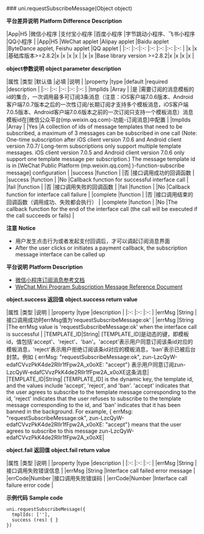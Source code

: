 <md-translatedByGoogle />
### uni.requestSubscribeMessage(Object object)

 
**平台差异说明**
**Platform Difference Description**

|App|H5	|微信小程序				|支付宝小程序	|百度小程序	|字节跳动小程序、飞书小程序	|QQ小程序	|
|App|H5 |WeChat applet |Alipay applet |Baidu applet |ByteDance applet, Feishu applet |QQ applet |
|:-:	|:-:|:-:							|:-:					|:-:				|:-:				|:-:			|
|x		|x	|基础库版本>=2.8.2|x						|x					|x					|x				|
|x |x |Base library version >=2.8.2|x |x |x |x |

**object参数说明**
**object parameter description**

|属性			|类型			|默认值	|必填	|说明																																																																																																																																																|
|property |type |default |required |description |
|:-:			|:-:			|:-:		|:-:	|:-:																																																																																																																																																|
|tmplIds	|Array		|				|是		|需要订阅的消息模板的id的集合，一次调用最多可订阅3条消息（注意：iOS客户端7.0.6版本、Android客户端7.0.7版本之后的一次性订阅/长期订阅才支持多个模板消息，iOS客户端7.0.5版本、Android客户端7.0.6版本之前的一次订阅只支持一个模板消息）消息模板id在[微信公众平台(mp.weixin.qq.com)-功能-订阅消息]中配置	|
|tmplIds |Array | |Yes |A collection of ids of message templates that need to be subscribed, a maximum of 3 messages can be subscribed in one call (Note: One-time subscription after iOS client version 7.0.6 and Android client version 7.0.7/ Long-term subscriptions only support multiple template messages. iOS client version 7.0.5 and Android client version 7.0.6 only support one template message per subscription.) The message template id is in [WeChat Public Platform (mp.weixin.qq.com] )-function-subscribe message] configuration |
|success	|function	|				|否		|接口调用成功的回调函数																																																																																																																																							|
|success |function | |No |Callback function for successful interface call |
|fail			|function	|				|否		|接口调用失败的回调函数																																																																																																																																							|
|fail |function | |No |Callback function for interface call failure |
|complete	|function	|				|否		|接口调用结束的回调函数（调用成功、失败都会执行）																																																																																																																										|
|complete |function | |No |The callback function for the end of the interface call (the call will be executed if the call succeeds or fails) |


**注意**
**Notice**

- 用户发生点击行为或者发起支付回调后，才可以调起订阅消息界面
- After the user clicks or initiates a payment callback, the subscription message interface can be called up

**平台说明**
**Platform Description**

- [微信小程序订阅消息参考文档](https://developers.weixin.qq.com/miniprogram/dev/framework/open-ability/subscribe-message.html)
- [WeChat Mini Program Subscription Message Reference Document](https://developers.weixin.qq.com/miniprogram/dev/framework/open-ability/subscribe-message.html)


**object.success 返回值**
**object.success return value**

|属性				|类型		|说明																																																																																																																																																																														|
|property |type |description |
|:-:				|:-:		|:-:																																																																																																																																																																														|
|errMsg			|String	|接口调用成功时errMsg值为'requestSubscribeMessage:ok'																																																																																																																																																						|
|errMsg |String |The errMsg value is 'requestSubscribeMessage:ok' when the interface call is successful |
|TEMPLATE_ID|String| [TEMPLATE_ID]是动态的键，即模板id，值包括'accept'、'reject'、'ban'。'accept'表示用户同意订阅该条id对应的模板消息，'reject'表示用户拒绝订阅该条id对应的模板消息，'ban'表示已被后台封禁。例如 { errMsg: "requestSubscribeMessage:ok", zun-LzcQyW-edafCVvzPkK4de2Rllr1fFpw2A_x0oXE: "accept"} 表示用户同意订阅zun-LzcQyW-edafCVvzPkK4de2Rllr1fFpw2A_x0oXE这条消息|
|TEMPLATE_ID|String| [TEMPLATE_ID] is the dynamic key, the template id, and the values include 'accept', 'reject', and 'ban'. 'accept' indicates that the user agrees to subscribe to the template message corresponding to the id, 'reject' indicates that the user refuses to subscribe to the template message corresponding to the id, and 'ban' indicates that it has been banned in the background. For example, { errMsg: "requestSubscribeMessage:ok", zun-LzcQyW-edafCVvzPkK4de2Rllr1fFpw2A_x0oXE: "accept"} means that the user agrees to subscribe to this message zun-LzcQyW-edafCVvzPkK4de2Rllr1fFpw2A_x0oXE|

**object.fail 返回值**
**object.fail return value**

|属性		|类型		|说明									|
|property |type |description |
|:-:		|:-:		|:-:									|
|errMsg	|String	|接口调用失败错误信息	|
|errMsg |String |Interface call failed error message |
|errCode|Number	|接口调用失败错误码		|
|errCode|Number |Interface call failure error code |

**示例代码**
**Sample code**
```
uni.requestSubscribeMessage({
  tmplIds: [''],
  success (res) { }
})
```